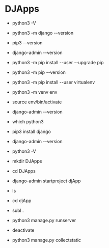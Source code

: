 # DJApps

* python3 -V
* python3 -m django --version
* pip3 --version
* django-admin --version
* python3 -m pip install --user --upgrade pip
* python3 -m pip --version
* python3 -m pip install --user virtualenv

* python3 -m venv env
* source env/bin/activate
* django-admin --version

* which python3
* pip3 install django
* django-admin --version
* python3 -V

* mkdir DJApps
* cd DJApps
* django-admin startproject djApp
* ls
* cd djApp
* subl .
* python3 manage.py runserver
* deactivate
* python3 manage.py collectstatic
